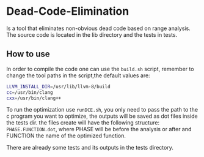 # Dead-Code-Elimination

Is a tool that eliminates non-obvious dead code based on range analysis. The source code is located in the lib directory and the tests in tests.

## How to use

In order to compile the code one can use the ``build.sh`` script, remember to change the tool paths in the script,the default values are:

```bash
LLVM_INSTALL_DIR=/usr/lib/llvm-8/build
cc=/usr/bin/clang
cxx=/usr/bin/clang++
```

To run the optimization use ``runDCE.sh``, you only need to pass the path to the c program you want to optimize, the outputs will be saved as dot files inside the tests dir. the files create will have the following structure: ``PHASE.FUNCTION.dot``, where PHASE will be before the analysis or after and FUNCTION the name of the optimized function.

There are already some tests and its outputs in the tests directory.
